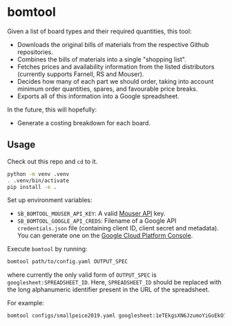 # bomtool

Given a list of board types and their required quantities, this tool:

* Downloads the original bills of materials from the respective Github repositories.
* Combines the bills of materials into a single "shopping list".
* Fetches prices and availability information from the listed distributors (currently supports Farnell, RS and Mouser).
* Decides how many of each part we should order, taking into account minimum order quantities, spares, and favourable price breaks.
* Exports all of this information into a Google spreadsheet.

In the future, this will hopefully:

* Generate a costing breakdown for each board.

## Usage

Check out this repo and `cd` to it.

```bash
python -m venv .venv
. .venv/bin/activate
pip install -e .
```

Set up environment variables:

* `SB_BOMTOOL_MOUSER_API_KEY`: A valid [Mouser API](https://www.mouser.co.uk/apihome/) key.
* `SB_BOMTOOL_GOOGLE_API_CREDS`: Filename of a Google API `credentials.json` file (containing client ID, client secret and metadata). You can generate one on the [Google Cloud Platform Console](https://console.cloud.google.com/apis/credentials).

Execute `bomtool` by running:

```sh
bomtool path/to/config.yaml OUTPUT_SPEC
```

where currently the only valid form of `OUTPUT_SPEC` is `googlesheet:SPREADSHEET_ID`. Here, `SPREADSHEET_ID` should be replaced with the long alphanumeric identifier present in the URL of the spreadsheet.

For example:

```sh
bomtool configs/smallpeice2019.yaml googlesheet:1eTEkgsXN6JzumoYiGoEkO7YOBuCE3r4QvOJFlK_qb0s
```
